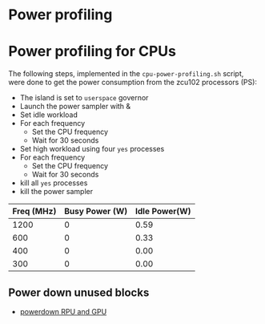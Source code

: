

# Power profiling


# Power profiling for CPUs

The following steps, implemented in the `cpu-power-profiling.sh` script, were done to get the power consumption from the zcu102 processors (PS):
 - The island is set to `userspace` governor
 - Launch the power sampler with &
 - Set idle workload
 - For each frequency
    - Set the CPU frequency
    - Wait for 30 seconds
 - Set high workload using four `yes` processes
 - For each frequency
    - Set the CPU frequency
    - Wait for 30 seconds
 - kill all `yes` processes
 - kill the power sampler


|  Freq (MHz)        | Busy Power (W)  | Idle Power(W)  |
|--------------------|-----------------|----------------|
|      			1200 |               0 | 	       0.59 |
| 			     600 |               0 |           0.33 |
| 			     400 |               0 |           0.00 |
| 			     300 |               0 |           0.00 |


## Power down unused blocks

 - [powerdown RPU and GPU](https://xilinx-wiki.atlassian.net/wiki/spaces/A/pages/1417150870/Power+Down+Unused+Blocks)
